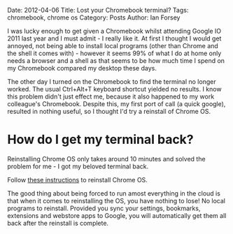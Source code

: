 Date: 2012-04-06
Title: Lost your Chromebook terminal?
Tags: chromebook, chrome os
Category: Posts
Author: Ian Forsey

I was lucky enough to get given a Chromebook whilst attending Google IO 2011 last year and I must admit - I really like it. At first I thought I would get annoyed, not being able to install local programs (other than Chrome and the shell it comes with) - however it seems 99% of what I do at home only needs a browser and a shell as that seems to be how much time I spend on my Chromebook compared my desktop these days.

The other day I turned on the Chromebook to find the terminal no longer worked. The usual Ctrl+Alt+T keyboard shortcut yielded no results. I know this problem didn't just effect me, because it also happened to my work colleague's Chromebook. Despite this, my first port of call (a quick google), resulted in nothing useful, so I thought I'd try a reinstall of Chrome OS.

# How do I get my terminal back?

Reinstalling Chrome OS only takes around 10 minutes and solved the problem for me - I got my beloved terminal back.

Follow [these instructions](http://support.google.com/chromeos/bin/answer.py?hl=en&answer=1080595) to reinstall Chrome OS.

The good thing about being forced to run amost everything in the cloud is that when it comes to reinstalling the OS, you have nothing to lose! No local programs to reinstall. Provided you sync your settings, bookmarks, extensions and webstore apps to Google, you will automatically get them all back after the reinstall is complete.  

